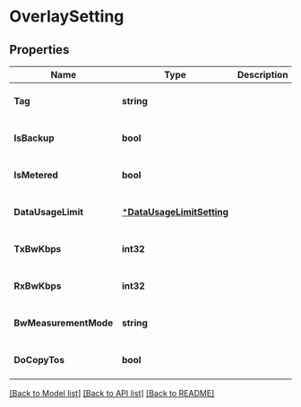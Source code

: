 # OverlaySetting

## Properties
Name | Type | Description | Notes
------------ | ------------- | ------------- | -------------
**Tag** | **string** |  | [optional] [default to TAG.WIRED]
**IsBackup** | **bool** |  | [optional] [default to false]
**IsMetered** | **bool** |  | [optional] [default to false]
**DataUsageLimit** | [***DataUsageLimitSetting**](DataUsageLimitSetting.md) |  | [optional] [default to null]
**TxBwKbps** | **int32** |  | [optional] [default to 1000000]
**RxBwKbps** | **int32** |  | [optional] [default to 1000000]
**BwMeasurementMode** | **string** |  | [optional] [default to null]
**DoCopyTos** | **bool** |  | [optional] [default to false]

[[Back to Model list]](../README.md#documentation-for-models) [[Back to API list]](../README.md#documentation-for-api-endpoints) [[Back to README]](../README.md)

